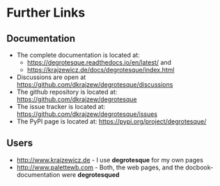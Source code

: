 Further Links
=============

## Documentation

* The complete documentation is located at:
     * <https://degrotesque.readthedocs.io/en/latest/> and
     * <https://krajzewicz.de/docs/degrotesque/index.html>
* Discussions are open at <https://github.com/dkrajzew/degrotesque/discussions>
* The github repository is located at: <https://github.com/dkrajzew/degrotesque>
* The issue tracker is located at: <https://github.com/dkrajzew/degrotesque/issues>
* The PyPI page is located at: <https://pypi.org/project/degrotesque/>

## Users

* <http://www.krajzewicz.de> - I use **degrotesque** for my own pages
* <http://www.palettewb.com> - Both, the web pages, and the docbook-documentation were **degrotesqued**

